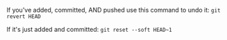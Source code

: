 
If you've added, committed, AND pushed use this command to undo it:
`git revert HEAD`

If it's just added and committed:
`git reset --soft HEAD~1`